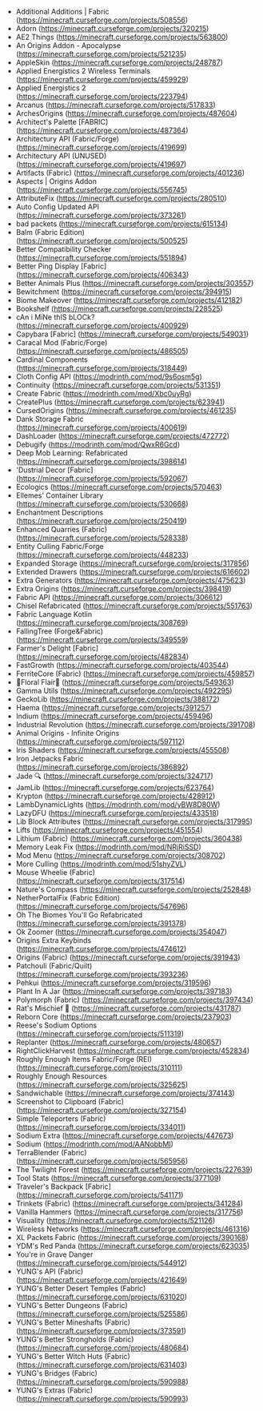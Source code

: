 - Additional Additions | Fabric (<https://minecraft.curseforge.com/projects/508556>)
- Adorn (<https://minecraft.curseforge.com/projects/320215>)
- AE2 Things (<https://minecraft.curseforge.com/projects/563800>)
- An Origins Addon - Apocalypse (<https://minecraft.curseforge.com/projects/521235>)
- AppleSkin (<https://minecraft.curseforge.com/projects/248787>)
- Applied Energistics 2 Wireless Terminals (<https://minecraft.curseforge.com/projects/459929>)
- Applied Energistics 2 (<https://minecraft.curseforge.com/projects/223794>)
- Arcanus (<https://minecraft.curseforge.com/projects/517833>)
- ArchesOrigins (<https://minecraft.curseforge.com/projects/487604>)
- Architect's Palette [FABRIC] (<https://minecraft.curseforge.com/projects/487364>)
- Architectury API (Fabric/Forge) (<https://minecraft.curseforge.com/projects/419699>)
- Architectury API (UNUSED) (<https://minecraft.curseforge.com/projects/419697>)
- Artifacts (Fabric) (<https://minecraft.curseforge.com/projects/401236>)
- Aspects | Origins Addon (<https://minecraft.curseforge.com/projects/556745>)
- AttributeFix (<https://minecraft.curseforge.com/projects/280510>)
- Auto Config Updated API (<https://minecraft.curseforge.com/projects/373261>)
- bad packets (<https://minecraft.curseforge.com/projects/615134>)
- Balm (Fabric Edition) (<https://minecraft.curseforge.com/projects/500525>)
- Better Compatibility Checker (<https://minecraft.curseforge.com/projects/551894>)
- Better Ping Display [Fabric] (<https://minecraft.curseforge.com/projects/406343>)
- Better Animals Plus (<https://minecraft.curseforge.com/projects/303557>)
- Bewitchment (<https://minecraft.curseforge.com/projects/394915>)
- Biome Makeover (<https://minecraft.curseforge.com/projects/412182>)
- Bookshelf (<https://minecraft.curseforge.com/projects/228525>)
- cAn i MiNe thIS bLOCk? (<https://minecraft.curseforge.com/projects/400929>)
- Capybara [Fabric] (<https://minecraft.curseforge.com/projects/549031>)
- Caracal Mod (Fabric/Forge) (<https://minecraft.curseforge.com/projects/486505>)
- Cardinal Components (<https://minecraft.curseforge.com/projects/318449>)
- Cloth Config API (<https://modrinth.com/mod/9s6osm5g>)
- Continuity (<https://minecraft.curseforge.com/projects/531351>)
- Create Fabric (<https://modrinth.com/mod/Xbc0uyRg>)
- CreatePlus (<https://minecraft.curseforge.com/projects/623941>)
- CursedOrigins (<https://minecraft.curseforge.com/projects/461235>)
- Dank Storage Fabric (<https://minecraft.curseforge.com/projects/400619>)
- DashLoader (<https://minecraft.curseforge.com/projects/472772>)
- Debugify (<https://modrinth.com/mod/QwxR6Gcd>)
- Deep Mob Learning: Refabricated (<https://minecraft.curseforge.com/projects/398614>)
- 'Dustrial Decor [Fabric] (<https://minecraft.curseforge.com/projects/592067>)
- Ecologics (<https://minecraft.curseforge.com/projects/570463>)
- Ellemes' Container Library (<https://minecraft.curseforge.com/projects/530668>)
- Enchantment Descriptions (<https://minecraft.curseforge.com/projects/250419>)
- Enhanced Quarries (Fabric) (<https://minecraft.curseforge.com/projects/528338>)
- Entity Culling Fabric/Forge (<https://minecraft.curseforge.com/projects/448233>)
- Expanded Storage (<https://minecraft.curseforge.com/projects/317856>)
- Extended Drawers (<https://minecraft.curseforge.com/projects/616602>)
- Extra Generators (<https://minecraft.curseforge.com/projects/475623>)
- Extra Origins (<https://minecraft.curseforge.com/projects/398419>)
- Fabric API (<https://minecraft.curseforge.com/projects/306612>)
- Chisel Refabricated (<https://minecraft.curseforge.com/projects/551763>)
- Fabric Language Kotlin (<https://minecraft.curseforge.com/projects/308769>)
- FallingTree (Forge&Fabric) (<https://minecraft.curseforge.com/projects/349559>)
- Farmer's Delight [Fabric] (<https://minecraft.curseforge.com/projects/482834>)
- FastGrowth (<https://minecraft.curseforge.com/projects/403544>)
- FerriteCore (Fabric) (<https://minecraft.curseforge.com/projects/459857>)
- 🌷Floral Flair🌷 (<https://minecraft.curseforge.com/projects/549363>)
- Gamma Utils (<https://minecraft.curseforge.com/projects/492295>)
- GeckoLib (<https://minecraft.curseforge.com/projects/388172>)
- Haema (<https://minecraft.curseforge.com/projects/391257>)
- Indium (<https://minecraft.curseforge.com/projects/459496>)
- Industrial Revolution (<https://minecraft.curseforge.com/projects/391708>)
- Animal Origins - Infinite Origins (<https://minecraft.curseforge.com/projects/597112>)
- Iris Shaders (<https://minecraft.curseforge.com/projects/455508>)
- Iron Jetpacks Fabric (<https://minecraft.curseforge.com/projects/386892>)
- Jade 🔍 (<https://minecraft.curseforge.com/projects/324717>)
- JamLib (<https://minecraft.curseforge.com/projects/623764>)
- Krypton (<https://minecraft.curseforge.com/projects/428912>)
- LambDynamicLights (<https://modrinth.com/mod/yBW8D80W>)
- LazyDFU (<https://minecraft.curseforge.com/projects/433518>)
- Lib Block Attributes (<https://minecraft.curseforge.com/projects/317995>)
- Lifts (<https://minecraft.curseforge.com/projects/451554>)
- Lithium (Fabric) (<https://minecraft.curseforge.com/projects/360438>)
- Memory Leak Fix (<https://modrinth.com/mod/NRjRiSSD>)
- Mod Menu (<https://minecraft.curseforge.com/projects/308702>)
- More Culling (<https://modrinth.com/mod/51shyZVL>)
- Mouse Wheelie (Fabric) (<https://minecraft.curseforge.com/projects/317514>)
- Nature's Compass (<https://minecraft.curseforge.com/projects/252848>)
- NetherPortalFix (Fabric Edition) (<https://minecraft.curseforge.com/projects/547696>)
- Oh The Biomes You'll Go Refabricated (<https://minecraft.curseforge.com/projects/391378>)
- Ok Zoomer (<https://minecraft.curseforge.com/projects/354047>)
- Origins Extra Keybinds (<https://minecraft.curseforge.com/projects/474612>)
- Origins (Fabric) (<https://minecraft.curseforge.com/projects/391943>)
- Patchouli (Fabric/Quilt) (<https://minecraft.curseforge.com/projects/393236>)
- Pehkui (<https://minecraft.curseforge.com/projects/319596>)
- Plant In A Jar (<https://minecraft.curseforge.com/projects/397183>)
- Polymorph (Fabric) (<https://minecraft.curseforge.com/projects/397434>)
- Rat's Mischief 🐀 (<https://minecraft.curseforge.com/projects/431787>)
- Reborn Core (<https://minecraft.curseforge.com/projects/237903>)
- Reese's Sodium Options (<https://minecraft.curseforge.com/projects/511319>)
- Replanter (<https://minecraft.curseforge.com/projects/480657>)
- RightClickHarvest (<https://minecraft.curseforge.com/projects/452834>)
- Roughly Enough Items Fabric/Forge (REI) (<https://minecraft.curseforge.com/projects/310111>)
- Roughly Enough Resources (<https://minecraft.curseforge.com/projects/325625>)
- Sandwichable (<https://minecraft.curseforge.com/projects/374143>)
- Screenshot to Clipboard (Fabric) (<https://minecraft.curseforge.com/projects/327154>)
- Simple Teleporters (Fabric) (<https://minecraft.curseforge.com/projects/334011>)
- Sodium Extra (<https://minecraft.curseforge.com/projects/447673>)
- Sodium (<https://modrinth.com/mod/AANobbMI>)
- TerraBlender (Fabric) (<https://minecraft.curseforge.com/projects/565956>)
- The Twilight Forest (<https://minecraft.curseforge.com/projects/227639>)
- Tool Stats (<https://minecraft.curseforge.com/projects/377109>)
- Traveler's Backpack [Fabric] (<https://minecraft.curseforge.com/projects/541171>)
- Trinkets (Fabric) (<https://minecraft.curseforge.com/projects/341284>)
- Vanilla Hammers (<https://minecraft.curseforge.com/projects/317756>)
- Visuality (<https://minecraft.curseforge.com/projects/521126>)
- Wireless Networks (<https://minecraft.curseforge.com/projects/461316>)
- XL Packets Fabric (<https://minecraft.curseforge.com/projects/390168>)
- YDM's Red Panda (<https://minecraft.curseforge.com/projects/623035>)
- You're in Grave Danger (<https://minecraft.curseforge.com/projects/544912>)
- YUNG's API (Fabric) (<https://minecraft.curseforge.com/projects/421649>)
- YUNG's Better Desert Temples (Fabric) (<https://minecraft.curseforge.com/projects/631020>)
- YUNG's Better Dungeons (Fabric) (<https://minecraft.curseforge.com/projects/525586>)
- YUNG's Better Mineshafts (Fabric) (<https://minecraft.curseforge.com/projects/373591>)
- YUNG's Better Strongholds (Fabric) (<https://minecraft.curseforge.com/projects/480684>)
- YUNG's Better Witch Huts (Fabric) (<https://minecraft.curseforge.com/projects/631403>)
- YUNG's Bridges (Fabric) (<https://minecraft.curseforge.com/projects/590988>)
- YUNG's Extras (Fabric) (<https://minecraft.curseforge.com/projects/590993>)
